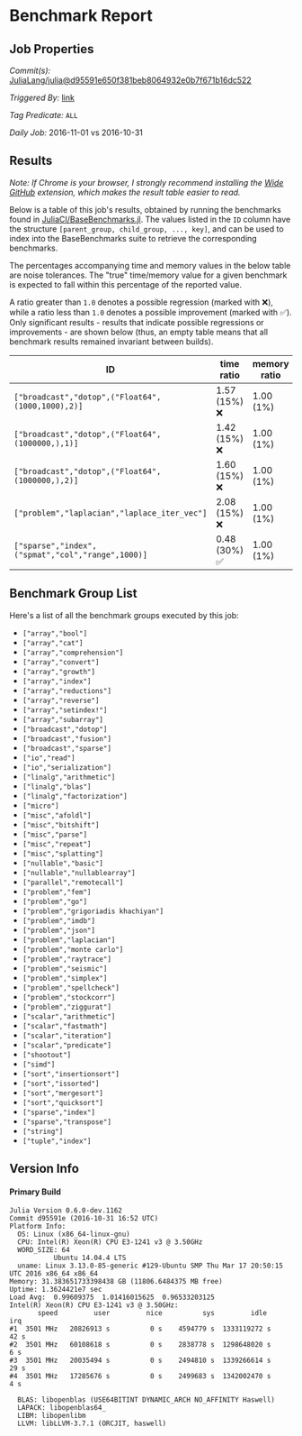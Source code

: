 # Benchmark Report

## Job Properties

*Commit(s):* [JuliaLang/julia@d95591e650f381beb8064932e0b7f671b16dc522](https://github.com/JuliaLang/julia/commit/d95591e650f381beb8064932e0b7f671b16dc522)

*Triggered By:* [link](https://github.com/JuliaLang/julia/commit/d95591e650f381beb8064932e0b7f671b16dc522#commitcomment-19642222)

*Tag Predicate:* `ALL`

*Daily Job:* 2016-11-01 vs 2016-10-31

## Results

*Note: If Chrome is your browser, I strongly recommend installing the [Wide GitHub](https://chrome.google.com/webstore/detail/wide-github/kaalofacklcidaampbokdplbklpeldpj?hl=en)
extension, which makes the result table easier to read.*

Below is a table of this job's results, obtained by running the benchmarks found in
[JuliaCI/BaseBenchmarks.jl](https://github.com/JuliaCI/BaseBenchmarks.jl). The values
listed in the `ID` column have the structure `[parent_group, child_group, ..., key]`,
and can be used to index into the BaseBenchmarks suite to retrieve the corresponding
benchmarks.

The percentages accompanying time and memory values in the below table are noise tolerances. The "true"
time/memory value for a given benchmark is expected to fall within this percentage of the reported value.

A ratio greater than `1.0` denotes a possible regression (marked with :x:), while a ratio less
than `1.0` denotes a possible improvement (marked with :white_check_mark:). Only significant results - results
that indicate possible regressions or improvements - are shown below (thus, an empty table means that all
benchmark results remained invariant between builds).

| ID | time ratio | memory ratio |
|----|------------|--------------|
| `["broadcast","dotop",("Float64",(1000,1000),2)]` | 1.57 (15%) :x: | 1.00 (1%)  |
| `["broadcast","dotop",("Float64",(1000000,),1)]` | 1.42 (15%) :x: | 1.00 (1%)  |
| `["broadcast","dotop",("Float64",(1000000,),2)]` | 1.60 (15%) :x: | 1.00 (1%)  |
| `["problem","laplacian","laplace_iter_vec"]` | 2.08 (15%) :x: | 1.00 (1%)  |
| `["sparse","index",("spmat","col","range",1000)]` | 0.48 (30%) :white_check_mark: | 1.00 (1%)  |

## Benchmark Group List

Here's a list of all the benchmark groups executed by this job:

- `["array","bool"]`
- `["array","cat"]`
- `["array","comprehension"]`
- `["array","convert"]`
- `["array","growth"]`
- `["array","index"]`
- `["array","reductions"]`
- `["array","reverse"]`
- `["array","setindex!"]`
- `["array","subarray"]`
- `["broadcast","dotop"]`
- `["broadcast","fusion"]`
- `["broadcast","sparse"]`
- `["io","read"]`
- `["io","serialization"]`
- `["linalg","arithmetic"]`
- `["linalg","blas"]`
- `["linalg","factorization"]`
- `["micro"]`
- `["misc","afoldl"]`
- `["misc","bitshift"]`
- `["misc","parse"]`
- `["misc","repeat"]`
- `["misc","splatting"]`
- `["nullable","basic"]`
- `["nullable","nullablearray"]`
- `["parallel","remotecall"]`
- `["problem","fem"]`
- `["problem","go"]`
- `["problem","grigoriadis khachiyan"]`
- `["problem","imdb"]`
- `["problem","json"]`
- `["problem","laplacian"]`
- `["problem","monte carlo"]`
- `["problem","raytrace"]`
- `["problem","seismic"]`
- `["problem","simplex"]`
- `["problem","spellcheck"]`
- `["problem","stockcorr"]`
- `["problem","ziggurat"]`
- `["scalar","arithmetic"]`
- `["scalar","fastmath"]`
- `["scalar","iteration"]`
- `["scalar","predicate"]`
- `["shootout"]`
- `["simd"]`
- `["sort","insertionsort"]`
- `["sort","issorted"]`
- `["sort","mergesort"]`
- `["sort","quicksort"]`
- `["sparse","index"]`
- `["sparse","transpose"]`
- `["string"]`
- `["tuple","index"]`

## Version Info

#### Primary Build

```
Julia Version 0.6.0-dev.1162
Commit d95591e (2016-10-31 16:52 UTC)
Platform Info:
  OS: Linux (x86_64-linux-gnu)
  CPU: Intel(R) Xeon(R) CPU E3-1241 v3 @ 3.50GHz
  WORD_SIZE: 64
           Ubuntu 14.04.4 LTS
  uname: Linux 3.13.0-85-generic #129-Ubuntu SMP Thu Mar 17 20:50:15 UTC 2016 x86_64 x86_64
Memory: 31.383651733398438 GB (11806.6484375 MB free)
Uptime: 1.3624421e7 sec
Load Avg:  0.99609375  1.01416015625  0.96533203125
Intel(R) Xeon(R) CPU E3-1241 v3 @ 3.50GHz: 
       speed         user         nice          sys         idle          irq
#1  3501 MHz   20826913 s          0 s    4594779 s  1333119272 s         42 s
#2  3501 MHz   60108618 s          0 s    2838778 s  1298648020 s          6 s
#3  3501 MHz   20035494 s          0 s    2494810 s  1339266614 s         29 s
#4  3501 MHz   17285676 s          0 s    2499683 s  1342002470 s          4 s

  BLAS: libopenblas (USE64BITINT DYNAMIC_ARCH NO_AFFINITY Haswell)
  LAPACK: libopenblas64_
  LIBM: libopenlibm
  LLVM: libLLVM-3.7.1 (ORCJIT, haswell)

```
